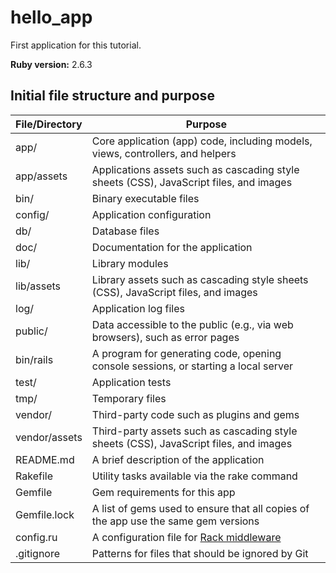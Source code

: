 # hello_app

First application for this tutorial.

**Ruby version:** 2.6.3

## Initial file structure and purpose

| **File/Directory** | **Purpose**                                                                            |
| ------------------ | -------------------------------------------------------------------------------------- |
| app/	             | Core application (app) code, including models, views, controllers, and helpers         |
| app/assets         | Applications assets such as cascading style sheets (CSS), JavaScript files, and images |
| bin/	             | Binary executable files                                                                |
| config/	           | Application configuration                                                              |
| db/    	           | Database files                                                                         |
| doc/	             | Documentation for the application                                                      |
| lib/	             | Library modules                                                                        |
| lib/assets	       | Library assets such as cascading style sheets (CSS), JavaScript files, and images      |
| log/    	         | Application log files                                                                  |
| public/	           | Data accessible to the public (e.g., via web browsers), such as error pages            |
| bin/rails	         | A program for generating code, opening console sessions, or starting a local server    |
| test/		           | Application tests                                                                      |
| tmp/		           | Temporary files                                                                        |
| vendor/		         | Third-party code such as plugins and gems                                              |
| vendor/assets		   | Third-party assets such as cascading style sheets (CSS), JavaScript files, and images  |
| README.md		       | A brief description of the application                                                 |
| Rakefile		       | Utility tasks available via the rake command                                           |
| Gemfile		         | Gem requirements for this app                                                          |
| Gemfile.lock		   | A list of gems used to ensure that all copies of the app use the same gem versions     |
| config.ru		       | A configuration file for [Rack middleware](https://rack.github.io/)                    |
| .gitignore		     | Patterns for files that should be ignored by Git                                       |